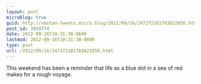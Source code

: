 ```yaml
---
layout: post
microblog: true
guid: http://vmstan-tweets.micro.blog/2012/09/16/247372181703622656.html
post_id: 3034774
date: 2012-09-16T10:31:38-0600
lastmod: 2012-09-16T10:31:38-0600
type: post
url: /2012/09/16/247372181703622656.html
---
```

This weekend has been a reminder that life as a blue dot in a sea of red makes for a rough voyage.
